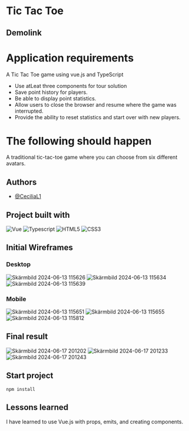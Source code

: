 
# Tic Tac Toe

## Demolink



# Application requirements

A Tic Tac Toe game using vue.js and TypeScript

- Use atLeat three components for tour solution
- Save point history for players.
- Be able to display point statistics.
- Allow users to close the browser and resume where the game was interrupted.
- Provide the ability to reset statistics and start over with new players.


# The following should happen

A traditional tic-tac-toe game where you can choose from six different avatars. 

## Authors
- [@CeciliaL1](https://github.com/CeciliaL1)

## Project built with

![Vue](https://img.shields.io/badge/Vue.js-35495E?style=for-the-badge&logo=vuedotjs&logoColor=4FC08D)
![Typescript](https://img.shields.io/badge/TypeScript-007ACC?style=for-the-badge&logo=typescript&logoColor=white)
![HTML5](https://img.shields.io/badge/html5-%23E34F26.svg?style=for-the-badge&logo=html5&logoColor=white)
![CSS3](https://img.shields.io/badge/css3-%231572B6.svg?style=for-the-badge&logo=css3&logoColor=white)


## Initial Wireframes
### Desktop
![Skärmbild 2024-06-13 115626](https://github.com/Medieinstitutet/vue-tictactoe-CeciliaL1/assets/114854577/09bf50bf-66d2-4c56-a0f6-bd5bb37c0e9e)
![Skärmbild 2024-06-13 115634](https://github.com/Medieinstitutet/vue-tictactoe-CeciliaL1/assets/114854577/86d2605c-87b6-443f-b2b7-2acc15b446b8)
![Skärmbild 2024-06-13 115639](https://github.com/Medieinstitutet/vue-tictactoe-CeciliaL1/assets/114854577/ba6a83e1-094e-4c14-8859-68271ad2771d)

### Mobile
![Skärmbild 2024-06-13 115651](https://github.com/Medieinstitutet/vue-tictactoe-CeciliaL1/assets/114854577/1f700ad0-75d5-47f1-972d-880f0496cba5)
![Skärmbild 2024-06-13 115655](https://github.com/Medieinstitutet/vue-tictactoe-CeciliaL1/assets/114854577/0baff8ee-28cd-46bf-b7d7-2fe186b37731)
![Skärmbild 2024-06-13 115812](https://github.com/Medieinstitutet/vue-tictactoe-CeciliaL1/assets/114854577/0ad4d61b-50a7-44cf-909b-a8f66003e774)

## Final result

![Skärmbild 2024-06-17 201202](https://github.com/Medieinstitutet/vue-tictactoe-CeciliaL1/assets/114854577/38e3cc5f-0286-43be-b69c-2b9a7c5c5800)
![Skärmbild 2024-06-17 201233](https://github.com/Medieinstitutet/vue-tictactoe-CeciliaL1/assets/114854577/2053282d-c57c-4864-9ee9-287728712fe0)
![Skärmbild 2024-06-17 201243](https://github.com/Medieinstitutet/vue-tictactoe-CeciliaL1/assets/114854577/217621a4-f4d5-4262-af7b-05f909a1cd01)



## Start project

```
npm install
```

## Lessons learned

I have learned to use Vue.js with props, emits, and creating components.

